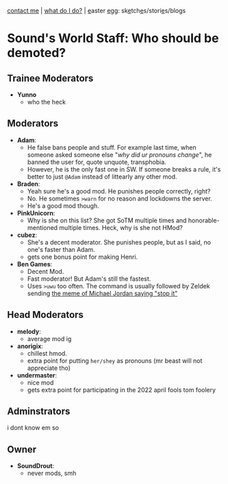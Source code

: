 [contact me](https://bobbledbobby.github.io/contact-me.html) | [what do I do?](https://bobbledbobby.github.io/what-do-i-do.html) | [e](https://bobbledbobby.github.io/not-an-easteregg.html)aster [e](https://bobbledbobby.github.io/not-an-easteregg.html)gg: sk[e](https://bobbledbobby.github.io/not-an-easteregg.html)tch[e](https://bobbledbobby.github.io/not-an-easteregg.html)s/stori[e](https://bobbledbobby.github.io/not-an-easteregg.html)s/blogs
# Sound's World Staff: Who should be demoted?



## Trainee Moderators
* **Yunno**
  * who the heck

## Moderators
* **Adam**:
  * He false bans people and stuff. For example last time, when someone asked someone else "_why did ur pronouns change_", he banned the user for, quote unquote, transphobia.
  * However, he is the only fast one in SW. If someone breaks a rule, it's better to just `@Adam` instead of littearly any other mod.
* **Braden**:
  * Yeah sure he's a good mod. He punishes people correctly, right?
  * No. He sometimes `>warn` for no reason and lockdowns the server.
  * He's a good mod though.
* **PinkUnicorn**:
  * Why is she on this list? She got SoTM multiple times and honorable-mentioned multiple times. Heck, why is she not HMod?
* **cubez**:
  * She's a decent moderator. She punishes people, but as I said, no one's faster than Adam.
  * gets one bonus point for making Henri.
* **Ben Games**:
  * Decent Mod.
  * Fast moderator! But Adam's still the fastest.
  * Uses `>uwu` too often. The command is usually followed by Zeldek sending [the meme of Michael Jordan saying "stop it"](https://youtu.be/l60MnDJklnM?si=aiT2kQ1RGo4cGAyC)
 
## Head Moderators
 * **melody**:
   * average mod ig
 * **anorigix**:
   * chillest hmod.
   * extra point for putting `her/shey` as pronouns (mr beast will not appreciate tho)
 * **undermaster**:
   * nice mod
   * gets extra point for participating in the 2022 april fools tom foolery

## Adminstrators
i dont know em so

## Owner
* **SoundDrout**:
  * never mods, smh

